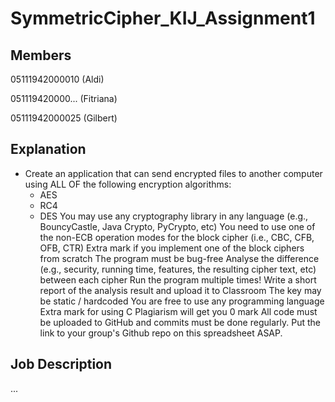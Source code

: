 # SymmetricCipher_KIJ_Assignment1


## Members

05111942000010 (Aldi)

051119420000... (Fitriana)

05111942000025 (Gilbert)

## Explanation

* Create an application that can send encrypted files to another computer using ALL OF the following encryption algorithms:
  * AES
  * RC4
  * DES
You may use any cryptography library in any language (e.g., BouncyCastle, Java Crypto, PyCrypto, etc)
You need to use one of the non-ECB operation modes for the block cipher (i.e., CBC, CFB, OFB, CTR)
Extra mark if you implement one of the block ciphers from scratch
The program must be bug-free
Analyse the difference (e.g., security, running time, features, the resulting cipher text, etc) between each cipher
Run the program multiple times!
Write a short report of the analysis result and upload it to Classroom
The key may be static / hardcoded
You are free to use any programming language
Extra mark for using C
Plagiarism will get you 0 mark
All code must be uploaded to GitHub and commits must be done regularly. Put the link to your group's Github repo on this spreadsheet ASAP.
## Job Description

...

